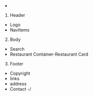 
- 
1. Header
- Logo
- NavItems

2. Body
- Search 
- Restaurant Container-Restaurant Card

3. Footer
- Copyright
- links
- address
- Contact
-/




